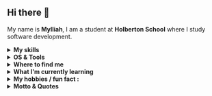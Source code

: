 ## Hi there 👋

My name is **Mylliah**, I am a student at **Holberton School** where I study software development. 

<details>
  <summary><b>My skills</b></summary>

- **Languages & Databases:**  
![C](https://img.shields.io/badge/C-00599C?logo=gnu&style=for-the-badge&logoColor=white)
![Python](https://img.shields.io/badge/Python-3776AB?logo=Python&style=for-the-badge&logoColor=white)
![Bash](https://img.shields.io/badge/Bash-4EAA25?logo=GNU-Bash&style=for-the-badge&logoColor=white)
![SQL](https://img.shields.io/badge/SQL-003B57?logo=MySQL&style=for-the-badge&logoColor=white)
![SQLite](https://img.shields.io/badge/SQLite-003B57?logo=SQLite&style=for-the-badge&logoColor=white)
![MySQL](https://img.shields.io/badge/MySQL-4479A1?logo=MySQL&style=for-the-badge&logoColor=white)
![MongoDB](https://img.shields.io/badge/MongoDB-47A248?logo=MongoDB&style=for-the-badge&logoColor=white)

- **Web:**  
![HTML](https://img.shields.io/badge/HTML-E34F26?logo=HTML5&style=for-the-badge&logoColor=white)
![CSS](https://img.shields.io/badge/CSS-1572B6?logo=CSS3&style=for-the-badge&logoColor=white)
![JavaScript](https://img.shields.io/badge/JavaScript-F7DF1E?logo=JavaScript&style=for-the-badge&logoColor=black)

</details>



<details>
  <summary><b>OS & Tools</b></summary>

- **Operating Systems:**  
![Windows](https://img.shields.io/badge/-Windows-0078D6?logo=Windows&style=for-the-badge&logoColor=white)
![Linux](https://img.shields.io/badge/-Linux-FCC624?logo=Linux&style=for-the-badge&logoColor=black)
![Mac_OS](https://img.shields.io/badge/-Mac_OS-999999?logo=Apple&style=for-the-badge&logoColor=white)

- **Versions Control Tools:**  
![Git](https://img.shields.io/badge/-Git-F05032?logo=Git&style=for-the-badge&logoColor=white)
![Github](https://img.shields.io/badge/-Github-181717?logo=Github&style=for-the-badge&logoColor=white)

- **Editors & IDEs:**  
![VSCode](https://img.shields.io/badge/VS_Code-0078D4?logo=Visual-Studio-Code&style=for-the-badge&logoColor=white)
![IntelliJ](https://img.shields.io/badge/IntelliJ_IDEA-000000?logo=IntelliJ-IDEA&style=for-the-badge&logoColor=white)

- **Frameworks & Libraries:**  
![Django](https://img.shields.io/badge/-Django-092E20?logo=Django&style=for-the-badge&logoColor=white)
![Flask](https://img.shields.io/badge/-Flask-000000?logo=Flask&style=for-the-badge&logoColor=white)
![Jinja](https://img.shields.io/badge/-Jinja-B41717?logo=Jinja&style=for-the-badge&logoColor=white)
![SQLAlchemy](https://img.shields.io/badge/-SQLAlchemy-D71F00?logo=Databricks&style=for-the-badge&logoColor=white)

</details>


<details>
  <summary><b>Where to find me</b></summary>

<a href="https://github.com/Mylliah" target="_blank">
  <img src="https://img.shields.io/badge/GitHub-181717?logo=github&style=for-the-badge&logoColor=white" />
</a>
<a href="https://www.linkedin.com/in/myriam-mezhoud-aa01a2358/" target="_blank">
  <img src="https://img.shields.io/badge/LinkedIn-blue?logo=linkedin&style=for-the-badge" />
</a>

</details>


<details>
  <summary><b>What I'm currently learning</b></summary>

- 🌱 Exploring **cybersecurity**
- 🔐 Deepening my knowledge in **C** and **Python**  
- 🗄️ Practicing with **databases** (SQL, MongoDB, SQLAlchemy)  
- 🌍 Improving my **web development skills** (Flask, Django, APIs)  

</details>


<details>
  <summary><b>My hobbies / fun fact :</b></summary>

- 🎮 Playing video games  
- 📖 Reading about **new technologies** and especially **cybersecurity**  
- 🎨 Drawing and sketching
- 🇯🇵 Learning about **Japanese language & culture**

</details>


<details>
  <summary><b>Motto & Quotes</b></summary>

- 🔐 *"An ounce of prevention is worth a pound of cure."* — Benjamin Franklin
- 👂 *"The quieter you become, the more you are able to hear."* 
- 🤝 *"Talent wins games, but teamwork wins championships."* — Michael Jordan

</details>


